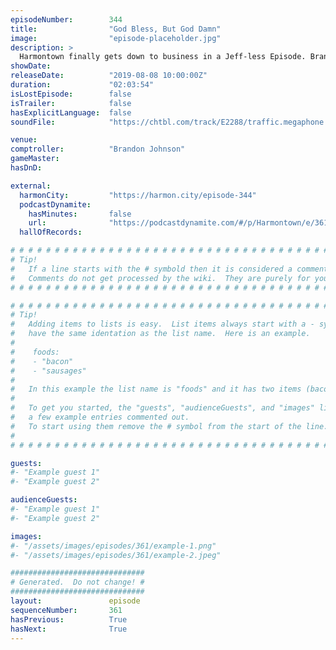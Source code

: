 ```yaml
---
episodeNumber:        344
title:                "God Bless, But God Damn"
image:                "episode-placeholder.jpg"
description: >
  Harmontown finally gets down to business in a Jeff-less Episode. Brandon Johnson comptrols as we do the important, and timely, work of tearing down Billy Joel. Plus a dive into Dan's deep past unearths a hyper-detailed account of open mics as they existed in a pre-karaoke America...
showDate:             
releaseDate:          "2019-08-08 10:00:00Z"
duration:             "02:03:54"
isLostEpisode:        false
isTrailer:            false
hasExplicitLanguage:  false
soundFile:            "https://chtbl.com/track/E2288/traffic.megaphone.fm/STA1003592093.mp3"

venue:                
comptroller:          "Brandon Johnson"
gameMaster:           
hasDnD:               

external:
  harmonCity:         "https://harmon.city/episode-344"
  podcastDynamite:
    hasMinutes:       false
    url:              "https://podcastdynamite.com/#/p/Harmontown/e/361/344"
  hallOfRecords:      

# # # # # # # # # # # # # # # # # # # # # # # # # # # # # # # # # # # # # # # # # # # # #
# Tip!
#   If a line starts with the # symbold then it is considered a comment.
#   Comments do not get processed by the wiki.  They are purely for your information.
# # # # # # # # # # # # # # # # # # # # # # # # # # # # # # # # # # # # # # # # # # # # #

# # # # # # # # # # # # # # # # # # # # # # # # # # # # # # # # # # # # # # # # # # # # #
# Tip!
#   Adding items to lists is easy.  List items always start with a - symbol and have
#   have the same identation as the list name.  Here is an example.
#
#    foods:
#    - "bacon"
#    - "sausages"
#
#   In this example the list name is "foods" and it has two items (bacon, and sausages).
#
#   To get you started, the "guests", "audienceGuests", and "images" lists below have
#   a few example entries commented out.
#   To start using them remove the # symbol from the start of the line.
#
# # # # # # # # # # # # # # # # # # # # # # # # # # # # # # # # # # # # # # # # # # # # #

guests:
#- "Example guest 1"
#- "Example guest 2"

audienceGuests:
#- "Example guest 1"
#- "Example guest 2"

images:
#- "/assets/images/episodes/361/example-1.png"
#- "/assets/images/episodes/361/example-2.jpeg"

##############################
# Generated.  Do not change! #
##############################
layout:               episode
sequenceNumber:       361
hasPrevious:          True
hasNext:              True
---
```


<!-- The episode description will be rendered here -->

<!-- Add your content BELOW here -->
<!-- vvvvvvvvvvvvvvvvvvvvvvvvvvv -->




<!-- ^^^^^^^^^^^^^^^^^^^^^^^^^^^ -->
<!-- Add your content ABOVE here -->

<!-- The episode gallery will be rendered here -->